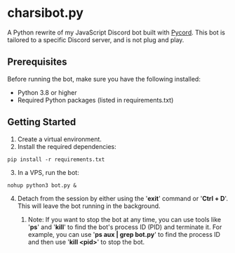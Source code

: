 # charsibot.py
A Python rewrite of my JavaScript Discord bot built with [Pycord](https://pycord.dev/). This bot is tailored to a specific Discord server, and is not plug and play.

## Prerequisites
Before running the bot, make sure you have the following installed:
- Python 3.8 or higher
- Required Python packages (listed in requirements.txt)

## Getting Started
1. Create a virtual environment.
2. Install the required dependencies:

`` pip install -r requirements.txt ``

3. In a VPS, run the bot:

`` nohup python3 bot.py & ``

4. Detach from the session by either using the '**exit**' command or '**Ctrl + D**'. This will leave the bot running in the background.

    1. Note: If you want to stop the bot at any time, you can use tools like '**ps**' and '**kill**' to find the bot's process ID (PID) and terminate it. For example, you can use '**ps aux | grep bot.py**' to find the process ID and then use '**kill \<pid>**' to stop the bot.